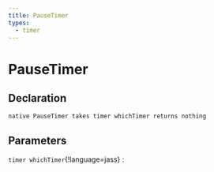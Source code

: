 ```yaml
---
title: PauseTimer
types:
  - timer
---
```


# PauseTimer

## Declaration

```jass
native PauseTimer takes timer whichTimer returns nothing
```

## Parameters
`timer whichTimer`{!language=jass}
: 
